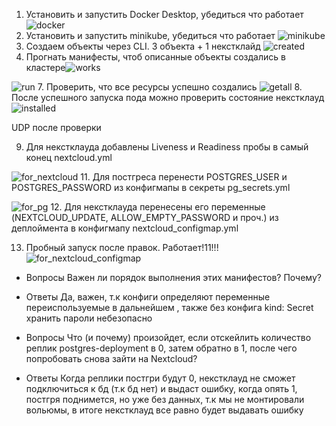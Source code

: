 1. Установить и запустить Docker Desktop, убедиться что работает
![docker](https://github.com/yuzik/itmo_devops/assets/60525058/871815f2-4b67-4eb4-8079-567df166a698)
3.  Установить и запустить  minikube, убедиться что работает
![minikube](https://github.com/yuzik/itmo_devops/assets/60525058/8969e42f-1cf9-4b81-a03d-87c95513851c)
5. Создаем объекты через CLI. 3 объекта + 1 некстклайд
![created](https://github.com/yuzik/itmo_devops/assets/60525058/087188fe-33ee-4e49-b6d9-ac253446eee8)
6. Прогнать манифесты, чтоб описанные объекты создались в кластере![works](https://github.com/yuzik/itmo_devops/assets/60525058/f763deb6-f866-4f7e-985f-b9c29c21e62b)

![run](https://github.com/yuzik/itmo_devops/assets/60525058/05a36254-d737-45ee-9e4c-99a5ae60d1ee)
7. Проверить, что все ресурсы успешно создались
![getall](https://github.com/yuzik/itmo_devops/assets/60525058/b8c16a4c-a3c8-4789-85ab-4b7dafdb1aab)
8. После успешного запуска пода можно проверить состояние некстклауд
![installed](https://github.com/yuzik/itmo_devops/assets/60525058/e52ae205-03d1-4cfa-bc80-1424fd65011d)

UDP после проверки 

9. Для некстклауда добавлены Liveness и Readiness пробы в самый конец nextcloud.yml
   
![for_nextcloud](https://github.com/yuzik/itmo_devops/assets/60525058/ee5619a2-b0bf-44d7-aeb1-c459490f81c4)
11. Для постгреса перенести POSTGRES_USER и POSTGRES_PASSWORD из конфигмапы в секреты pg_secrets.yml

![for_pg](https://github.com/yuzik/itmo_devops/assets/60525058/a0576248-00ca-4af8-aa7e-b2d159b7a468)
12. Для некстклауда перенесены его переменные (NEXTCLOUD_UPDATE, ALLOW_EMPTY_PASSWORD и проч.) из деплоймента в конфигмапу nextcloud_configmap.yml

13. Пробный запуск после правок. Работает!11!!!
![for_nextcloud_configmap](https://github.com/yuzik/itmo_devops/assets/60525058/c2723017-1dfd-403e-a603-53664a39ee41)

* Вопросы
Важен ли порядок выполнения этих манифестов? Почему?

* Ответы 
Да, важен, т.к конфиги определяют переменные переиспользуемые в дальнейшем , также без конфига kind: Secret хранить пароли небезопасно 

* Вопросы
Что (и почему) произойдет, если отскейлить количество реплик postgres-deployment в 0, затем обратно в 1, после чего попробовать снова зайти на Nextcloud?

* Ответы 
Когда реплики постгри будут 0, некстклауд не сможет подключиться к бд (т.к бд нет) и выдаст ошибку, когда опять 1, постгря поднимется, но уже без данных, т.к мы не монтировали вольюмы, в итоге некстклауд все равно будет выдавать ошибку  

